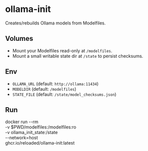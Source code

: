 # ollama-init
Creates/rebuilds Ollama models from Modelfiles.

## Volumes
- Mount your Modelfiles read-only at `/modelfiles`.
- Mount a small writable state dir at `/state` to persist checksums.

## Env
- `OLLAMA_URL`  (default: `http://ollama:11434`)
- `MODELDIR`    (default: `/modelfiles`)
- `STATE_FILE`  (default: `/state/model_checksums.json`)

## Run
docker run --rm \
  -v $PWD/modelfiles:/modelfiles:ro \
  -v ollama_init_state:/state \
  --network=host \
  ghcr.io/reloaded/ollama-init:latest

